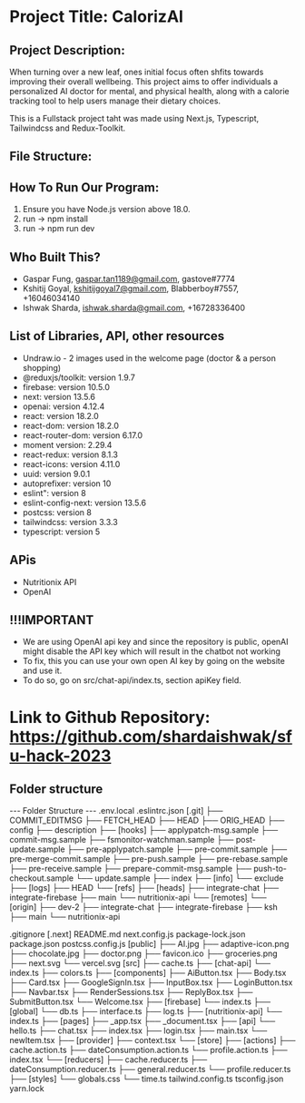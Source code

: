 # **Project Title: CalorizAI**

## **Project Description:**

When turning over a new leaf, ones initial focus often shfits towards improving their overall wellbeing.
This project aims to offer individuals a personalized AI doctor for mental, and physical health, along with a calorie tracking tool to help users manage their dietary choices.

This is a Fullstack project taht was made using Next.js, Typescript, Tailwindcss and Redux-Toolkit.

## **File Structure:**

## **How To Run Our Program:**

1. Ensure you have Node.js version above 18.0.
2. run -> npm install
3. run -> npm run dev

## **Who Built This?**

- Gaspar Fung, gaspar.tan1189@gmail.com, gastove#7774
- Kshitij Goyal, kshitijgoyal7@gmail.com, Blabberboy#7557, +16046034140
- Ishwak Sharda, ishwak.sharda@gmail.com, +16728336400

## **List of Libraries, API, other resources**

- Undraw.io - 2 images used in the welcome page (doctor & a person shopping)
- @reduxjs/toolkit: version 1.9.7
- firebase: version 10.5.0
- next: version 13.5.6
- openai: version 4.12.4
- react: version 18.2.0
- react-dom: version 18.2.0
- react-router-dom: version 6.17.0
- moment version: 2.29.4
- react-redux: version 8.1.3
- react-icons: version 4.11.0
- uuid: version 9.0.1
- autoprefixer: version 10
- eslint": version 8
- eslint-config-next: version 13.5.6
- postcss: version 8
- tailwindcss: version 3.3.3
- typescript: version 5

## APis

- Nutritionix API
- OpenAI

## !!!IMPORTANT

- We are using OpenAI api key and since the repository is public, openAI might disable the API key which will result in the chatbot not working
- To fix, this you can use your own open AI key by going on the website and use it.
- To do so, go on src/chat-api/index.ts, section apiKey field.

# **Link to Github Repository: https://github.com/shardaishwak/sfu-hack-2023**

## Folder structure

--- Folder Structure ---
.env.local
.eslintrc.json
[.git]
├── COMMIT_EDITMSG
├── FETCH_HEAD
├── HEAD
├── ORIG_HEAD
├── config
├── description
├── [hooks]
├── applypatch-msg.sample
├── commit-msg.sample
├── fsmonitor-watchman.sample
├── post-update.sample
├── pre-applypatch.sample
├── pre-commit.sample
├── pre-merge-commit.sample
├── pre-push.sample
├── pre-rebase.sample
├── pre-receive.sample
├── prepare-commit-msg.sample
├── push-to-checkout.sample
└── update.sample
├── index
├── [info]
└── exclude
├── [logs]
├── HEAD
└── [refs]
├── [heads]
├── integrate-chat
├── integrate-firebase
├── main
└── nutritionix-api
└── [remotes]
└── [origin]
├── dev-2
├── integrate-chat
├── integrate-firebase
├── ksh
├── main
└── nutritionix-api

.gitignore
[.next]
README.md
next.config.js
package-lock.json
package.json
postcss.config.js
[public]
├── AI.jpg
├── adaptive-icon.png
├── chocolate.jpg
├── doctor.png
├── favicon.ico
├── groceries.png
├── next.svg
└── vercel.svg
[src]
├── cache.ts
├── [chat-api]
└── index.ts
├── colors.ts
├── [components]
├── AiButton.tsx
├── Body.tsx
├── Card.tsx
├── GoogleSignIn.tsx
├── InputBox.tsx
├── LoginButton.tsx
├── Navbar.tsx
├── RenderSessions.tsx
├── ReplyBox.tsx
├── SubmitButton.tsx
└── Welcome.tsx
├── [firebase]
└── index.ts
├── [global]
└── db.ts
├── interface.ts
├── log.ts
├── [nutritionix-api]
└── index.ts
├── [pages]
├── \_app.tsx
├── \_document.tsx
├── [api]
└── hello.ts
├── chat.tsx
├── index.tsx
├── login.tsx
├── main.tsx
└── newItem.tsx
├── [provider]
├── context.tsx
└── [store]
├── [actions]
├── cache.action.ts
├── dateConsumption.action.ts
└── profile.action.ts
├── index.tsx
└── [reducers]
├── cache.reducer.ts
├── dateConsumption.reducer.ts
├── general.reducer.ts
└── profile.reducer.ts
├── [styles]
└── globals.css
└── time.ts
tailwind.config.ts
tsconfig.json
yarn.lock

